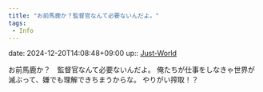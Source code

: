 ```yaml
---
title: "お前馬鹿か？監督官なんて必要ないんだよ。"
tags:
 - Info
---
```


date: 2024-12-20T14:08:48+09:00
up:: [Just-World](Bar/Novel/Just-World/Just-World.md)

お前馬鹿か？　監督官なんて必要ないんだよ。
俺たちが仕事をしなきゃ世界が滅ぶって、嫌でも理解できちまうからな。
やりがい搾取！？